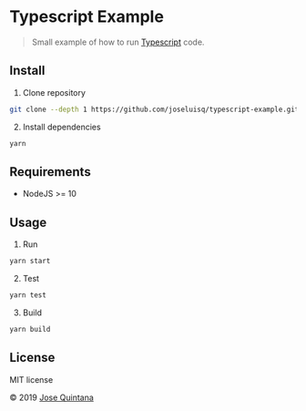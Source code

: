 # Typescript Example

> Small example of how to run [Typescript](https://www.typescriptlang.org/) code.

## Install

1. Clone repository

```sh
git clone --depth 1 https://github.com/joseluisq/typescript-example.git
```

2. Install dependencies

```sh
yarn
```

## Requirements

- NodeJS >= 10

## Usage

1. Run

```sh
yarn start
```

2. Test

```sh
yarn test
```

3. Build

```sh
yarn build
```

## License

MIT license

© 2019 [Jose Quintana](https://git.io/joseluisq)
